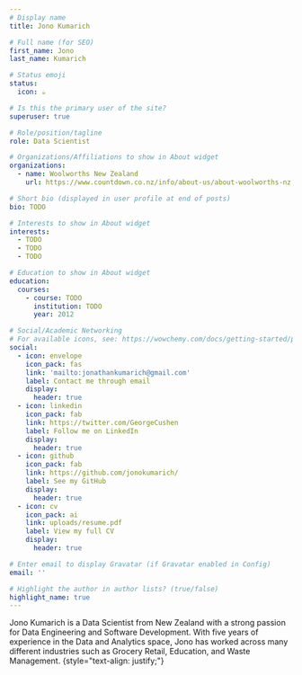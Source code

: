 ```yaml
---
# Display name
title: Jono Kumarich

# Full name (for SEO)
first_name: Jono
last_name: Kumarich

# Status emoji
status:
  icon: ☕️

# Is this the primary user of the site?
superuser: true

# Role/position/tagline
role: Data Scientist

# Organizations/Affiliations to show in About widget
organizations:
  - name: Woolworths New Zealand
    url: https://www.countdown.co.nz/info/about-us/about-woolworths-nz

# Short bio (displayed in user profile at end of posts)
bio: TODO

# Interests to show in About widget
interests:
  - TODO
  - TODO
  - TODO

# Education to show in About widget
education:
  courses:
    - course: TODO
      institution: TODO
      year: 2012

# Social/Academic Networking
# For available icons, see: https://wowchemy.com/docs/getting-started/page-builder/#icons
social:
  - icon: envelope
    icon_pack: fas
    link: 'mailto:jonathankumarich@gmail.com'
    label: Contact me through email
    display:
      header: true
  - icon: linkedin
    icon_pack: fab
    link: https://twitter.com/GeorgeCushen
    label: Follow me on LinkedIn
    display:
      header: true
  - icon: github
    icon_pack: fab
    link: https://github.com/jonokumarich/
    label: See my GitHub
    display:
      header: true
  - icon: cv
    icon_pack: ai
    link: uploads/resume.pdf
    label: View my full CV
    display:
      header: true

# Enter email to display Gravatar (if Gravatar enabled in Config)
email: ''

# Highlight the author in author lists? (true/false)
highlight_name: true
---
```


Jono Kumarich is a Data Scientist from New Zealand with a strong passion for Data Engineering and Software Development. With five years of experience in the Data and Analytics space, Jono has worked across many different industries such as Grocery Retail, Education, and Waste Management.
{style="text-align: justify;"}
